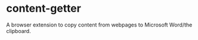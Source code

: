 # content-getter
A browser extension to copy content from webpages to Microsoft Word/the clipboard.
